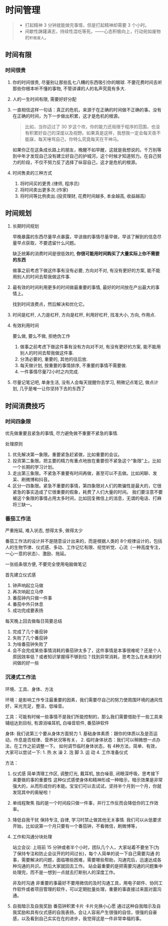 # 时间管理

> - 打起精神 3 分钟就能做完事情，但是打起精神却需要 3 个小时。
> - 间歇性踌躇满志，持续性混吃等死。——心态积极向上，行动宛如废物的`积极废人`。


## 时间有限

### 时间很贵

1. 你的时间很贵, 尽量别让那些乱七八糟的东西吸引你的眼球.
   不要花费时间去听那些你根本听不懂的事物, 不管讲课的人的名声究竟有多大.

2. 人的一生时间有限, 需要好好分配

3. 一直相信这样一句话：真正的危机，来源于在正确的时间做不正确的事。没有在正确的时间，为下一步做出积累，这才是危机的根源。
   > 比如，当你迈过了 30 岁这个坎，你的能力还局限于程序的范围，也没有积累好自己的深度以及视野。如果真是这样，我想我一定会每天夜不能寐，每天唾骂自己，你特么究竟每天在干神马。

   如果你正在这条成长路上的朋友，晚醒不如早醒，这就是我想说的。千万别等到中年才发现自己没有建立好自己的护城河，这个时候才知道努力。在自己努力的阶段，不仅不努力反了选择了纵容自己，这才是危机的根源。

4. 时间售卖的三种方式

   1. 将时间买的更贵.(律师, 程序员)
   2. 将时间卖出更多次.(作家)
   3. 将时间等比例卖出.(投资理财, 花费时间越多, 本金越高, 收益越高)


## 时间规划

1. 长期时间规划
   
   早晚暴露的东西尽量早点暴露，早该做的事情尽量早做，早该了解到的信息尽量早点获取，不要遗留什么问题。

   缺乏统筹的消费时间是很低效的, **你很可能用时间购买了大量实际上你不需要的东西**

   做事之前考虑下做这件事有没有必要, 方向对不对, 有没有更好的方案, 能不能用别人的时间去帮我做这件事.

2. 最有效的时间利用更多的时间做最重要的事情, 最好的时间放在产出最大的事情上。
   
   找到时间浪费点，然后解决和优化它。

3. 时间是杠杆, 人力是杠杆, 方向是杠杆, 利用好杠杆, 找准大小, 方向, 作用点.

4. 有效利用时间

   要么做, 要么不做, 拒绝伪工作

   1. 做事之前考虑下做这件事有没有方向对不对, 有没有更好的方案, 能不能用别人的时间去帮我做这件事.
   2. 分清必要的, 重要的, 其他的往后放.
   3. 每天做计划, 按重要的事情排序, 不重要的事情不需要做.
   4. 一件事情尽量72小时之内完成.

5. 尽量记笔记吧, 单身生活, 没有人会每天提醒你去学习, 稍微记点笔记, 做点计划, 几乎是唯一让你坚持下去的东西了

## 时间消费技巧

### 时间四象限

优先做重要且紧急的事情, 尽力避免做不重要不紧急的事情.

处理原则
1. 优先解决第一象限。重要紧急赶紧做，比如重要的会议。
2. 投资第二象限。把主要的精力有重点地放在重要但不紧急这个“象限”上。比如一个长期的学习计划。
3. 走出第三象限。不紧急不重要有时间再做，甚至可以不去做。比如闲聊、发呆、刷微博和抖音。
4. 区分一四象限。紧急不重要的事情，第四象限对人们的欺骗性是最大的，它很紧急的事实造成了它很重要的假象，耗费了人们大量的时间。
   我们要注意不要被这个象限的事情占用太多时间，比如回复微信上的消息，无谓的电话、打麻将三缺一。

### 番茄工作法

严重拖延, 难入状态, 想得太多, 做得太少

番茄工作法的设计并不是随意设计出来的，而是根据人类的 8个规律设计的，包括人的生物节律、仪式感、多动、工作记忆有限、视觉听觉、心流（一种高度专注，一心一意的状态）、激励、拖延。

一张纸条很方便, 不要完全使用电脑做笔记

首先建立仪式感
   1. 钟声响起立马做
   2. 再次响起立马停
   3. 番茄钟内只做一件事
   4. 番茄中外只休息
   5. 成功完成要表扬
   
每天晚上回去做每日简要总结
   1. 完成了几个番茄钟
   2. 失败了几个番茄钟
   3. 为啥番茄钟失败了
   4. 会不会完成某些事情消耗的番茄钟太多了，这件事情是本事很难呢？还是个人原因效率低？或者知识掌握得不够到位？找到异常消耗，思考怎么在未来的时间做的好一些

### 沉浸式工作法

环境、工具、身体、方法

环境：是影响工作专注最重要的因素，我们需要尽自己的努力使周围环境的通风性好，采光充足，整洁，低噪音。

工具：可能有时候一些事情不是我们所能控制的，那么我们需要借助于一些工具来辅组达到目标, 有源消噪耳机, 白噪音软件, 番茄钟软件

身体: 我们说第三个要从身体方面努力
      1. 基础身体素质：跟你的体质以及是否运动，作息是否规律、营养状况等有关，
      2. 临时身体状态：我们可以稍微想一点办法，在工作之前调整一下。
   如何调节临时身体状态，有 4种方法，简单、有效，大家可以尝试一下:
      1. 热 水 澡
      2. 泡 脚
      3. 运 动
      4. 工作准备仪式

方法：

1. 仪式感
   简单清理工作区, 调整灯光, 戴耳机, 放白噪音, 闭眼深呼吸，思考接下来要做的事的重要性
   这种仪式感使身体和精神形成一种暗示，暗示效果是非常强大的，从而形成你的本能。宝宝们可以去试试，坚持半个月到一个月，你就发现其中的奥秘啦！

2. 单线程聚焦
   指的是一个时间段只做一件事，并行工作反而会降低你的工作效率。

3. 降低自我干扰
   保持专注, 自律, 学习时禁止做其他无关事情.
   我们可以从低要求开始，比如说第一个月只要有一个番茄钟，不看微信，刷微博等，

4. 工作和沟通分块处理
   
   站立会议: 上班前 15 分钟或者半个小时，团队几个人，大家站着不要坐下(为了保持专注和防止会议开的时间过长)，每个人简单的说一下自己需要沟通
      的事，需要解决的问题，面临哪些困难，需要哪些帮助，沟通完后，迅速达成各种沟通的共识。然后大家就回去工作。
      站会最重要的是把需要沟通的问题集中处理完，而不是一想到一点就去打断别人的深度工作。

   非及时沟通
      非重要的事最好不要用微信的及时沟通工具，用电子邮件、协同工作软件或者项目管理的软件，可以定期批量处理，重要的事直接过来面对面沟通。

5. 自我暗示及自我奖励
   番茄钟积累卡片
   卡片兑换小心愿
   通过这种自我暗示及自我奖励和具有仪式感的自我表扬，会让人容易产生很强的自信，很强的自豪感，以及看到自己实实在在的进步，我觉得这是一件非常幸福的事。

